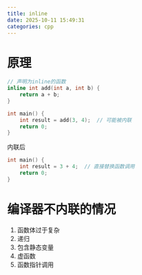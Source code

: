 ```yaml
---
title: inline
date: 2025-10-11 15:49:31
categories: cpp
---
```


# 原理

```cpp
// 声明为inline的函数
inline int add(int a, int b) {
    return a + b;
}

int main() {
    int result = add(3, 4);  // 可能被内联
    return 0;
}
```

内联后

```cpp
int main() {
    int result = 3 + 4;  // 直接替换函数调用
    return 0;
}
```

# 编译器不内联的情况

1. 函数体过于复杂
2. 递归
3. 包含静态变量
4. 虚函数
5. 函数指针调用
